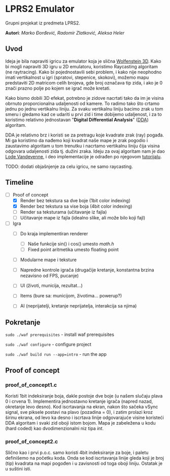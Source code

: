 # LPRS2 Emulator
Grupni projekat iz predmeta LPRS2. 

**Autori**: *Marko Đorđević, Radomir Zlatković, Aleksa Heler*

## Uvod
Ideja je bila napraviti igricu za emulator koja je slična [Wolfenstein 3D](https://en.wikipedia.org/wiki/Wolfenstein_3D). Kako bi mogli napraviti 3D igru u 2D emulatoru, koristimo Raycasting algoritam (ne raytracing). Kako bi pojednostavili sebi problem, i kako nije neophodno imati vertikalnost u igri (spratovi, stepenice, skokovi), možemo mapu predstaviti 2D matricom celih brojeva, gde broj označava tip zida, i ako je 0 znači prazno polje po kojem se igrač može kretati.

Kako bismo dobili 3D efekat, potrebno je zidove nacrtati tako da im je visina obrnuto proporcionalna udaljenosti od kamere. To radimo tako što crtamo jednu po jednu vertikalnu liniju. Za svaku vertikalnu liniju bacimo zrak u tom smeru i gledamo kad ce udariti u prvi zid i time dobijemo udaljenost, i za to koristimo relativno jednostavan "**Digital Differential Analysis**" ([DDA](https://en.wikipedia.org/wiki/Digital_differential_analyzer_(graphics_algorithm))) algoritam.

DDA je relativno brz i koristi se za pretragu koje kvadrate zrak (ray) pogađa. Mi ga koristimo da nađemo koji kvadrat naše mape je zrak pogodio i zaustavimo algoritam u tom trenutku i nacrtamo vertikalnu liniju čija visina odgovara udaljenosti zida tj. dužini zraka. Ideju za ovaj algoritam nam je dao [Lode Vandevenne](https://lodev.org/), i deo implementacije je odrađen po njegovom [tutorijalu](https://lodev.org/cgtutor/raycasting.html).

TODO: dodati objašnjenje za celu igricu, ne samo raycasting.

## Timeline
- [ ] Proof of concept
  - [X] Render bez tekstura sa dve boje (1bit color indexing)
  - [X] Render bez tekstura sa vise boja (4bit color indexing)
  - [ ] Render sa teksturama (učitavanje iz fajla)
  - [ ] Učitavanje mape iz fajla (idealno slike, ali može bilo koji fajl)
- [ ] Igra
  - [ ] Do kraja implementiran renderer
    - [ ] Naše funkcije sin() i cos() umesto *math.h*
    - [ ] Fixed point aritmetika umesto floating point
  - [ ] Modularne mape i teksture
  - [ ] Napredne kontrole igrača (drugačije kretanje, konstantna brzina nezavisno od FPS, pucanje)
  - [ ] UI (životi, municija, rezultat...)
  - [ ] Items (bure sa: municijom, životima... powerup?)
  - [ ] AI (neprijatelji, kretanje neprijatelja, interakcija sa njima)


## Pokretanje

``` sudo ./waf prerequisites ``` - install waf prerequisites

``` sudo ./waf configure ``` - configure project

``` sudo ./waf build run --app=intro ``` - run the app

## Proof of concept
### proof_of_concept1.c
Koristi 1bit indeksiranje boja, dakle postoje dve boje (u našem slučaju plava 0 i crvena 1). Implementira jednostavno kretanje igrača (napred nazad, okretanje levo desno). Kod iscrtavanja na ekran, nakon što sačeka vSync signal, sve piksele postavi na plavo (pozadina = 0), i zatim prolazi kroz širinu ekrana, od levo ka desno i iscrtava linije odgovarajuće visine koristeći DDA algoritam i svaki zid oboji istom bojom. Mapa je zabeležena u kodu (hard coded) kao dvodimenzionalni niz tipa *int*.

### proof_of_concept2.c
Slično kao i prvi p.o.c. samo koristi 4bit indeksiranje za boje, i paletu definišemo na početku koda. Onda se kod iscrtavanja linije gleda koji je broj (tip) kvadrata na mapi pogođen i u zavisnosti od toga oboji liniju. Ostatak je u suštini isti.


